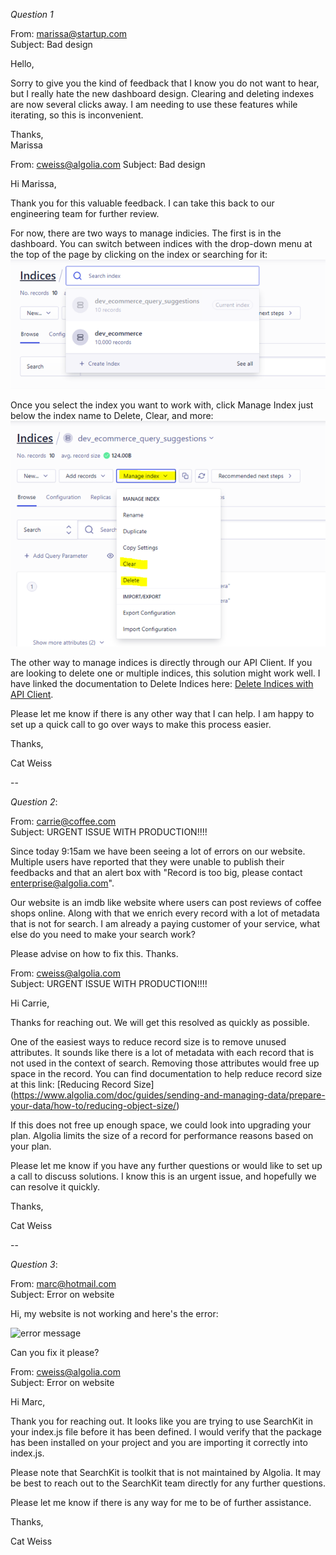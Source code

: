 *Question 1*  

 
From: marissa@startup.com  
Subject:  Bad design  

Hello,  
  
Sorry to give you the kind of feedback that I know you do not want to hear, but I really hate the new dashboard design. Clearing and deleting indexes are now several clicks away. I am needing to use these features while iterating, so this is inconvenient.  
   
Thanks,  
Marissa  

From: cweiss@algolia.com
Subject: Bad design

Hi Marissa,

Thank you for this valuable feedback. I can take this back to our engineering team for further review.

For now, there are two ways to manage indicies. The first is in the dashboard. You can switch between indices with the drop-down menu at the top of the page by clicking on the index or searching for it:
![select index](./selectIndex.png)
 
Once you select the index you want to work with, click Manage Index just below the index name to Delete, Clear, and more:
 ![manage index](./manageIndex.png)

The other way to manage indices is directly through our API Client. If you are looking to delete one or multiple indices, this solution might work well. I have linked the documentation to Delete Indices here: [Delete Indices with API Client](https://www.algolia.com/doc/guides/sending-and-managing-data/manage-your-indices/how-to/delete-multiple-indices/).

Please let me know if there is any other way that I can help. I am happy to set up a quick call to go over ways to make this process easier.

Thanks,

Cat Weiss

--

*Question 2*:   
  
From: carrie@coffee.com  
Subject: URGENT ISSUE WITH PRODUCTION!!!!  
  
Since today 9:15am we have been seeing a lot of errors on our website. Multiple users have reported that they were unable to publish their feedbacks and that an alert box with "Record is too big, please contact enterprise@algolia.com".  
  
Our website is an imdb like website where users can post reviews of coffee shops online. Along with that we enrich every record with a lot of metadata that is not for search. I am already a paying customer of your service, what else do you need to make your search work?  
  
Please advise on how to fix this. Thanks.   

From: cweiss@algolia.com  
Subject: URGENT ISSUE WITH PRODUCTION!!!!  

Hi Carrie,

Thanks for reaching out. We will get this resolved as quickly as possible. 

One of the easiest ways to reduce record size is to remove unused attributes. It sounds like there is a lot of metadata with each record that is not used in the context of search. Removing those attributes would free up space in the record. You can find documentation to help reduce record size at this link: [Reducing Record Size] (https://www.algolia.com/doc/guides/sending-and-managing-data/prepare-your-data/how-to/reducing-object-size/)

If this does not free up enough space, we could look into upgrading your plan. Algolia limits the size of a record for performance reasons based on your plan.

Please let me know if you have any further questions or would like to set up a call to discuss solutions. I know this is an urgent issue, and hopefully we can resolve it quickly.

Thanks,

Cat Weiss

--

*Question 3*:   

From: marc@hotmail.com  
Subject: Error on website  
  
Hi, my website is not working and here's the error:  
  
![error message](./error.png)  
  
Can you fix it please?  

From: cweiss@algolia.com  
Subject: Error on website  

Hi Marc,

Thank you for reaching out. It looks like you are trying to use SearchKit in your index.js file before it has been defined. I would verify that the package has been installed on your project and you are importing it correctly into index.js.

Please note that SearchKit is toolkit that is not maintained by Algolia. It may be best to reach out to the SearchKit team directly for any further questions. 

Please let me know if there is any way for me to be of further assistance.

Thanks,

Cat Weiss
